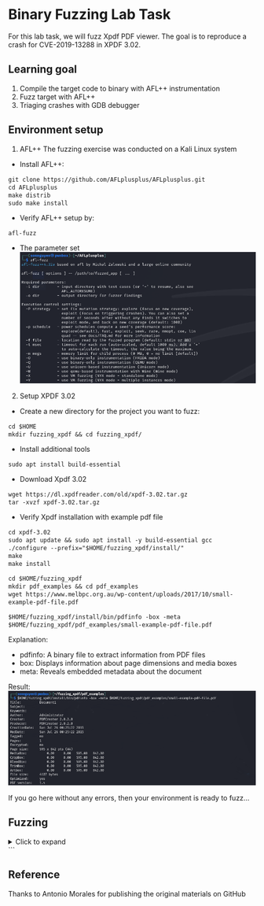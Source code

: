 # Binary Fuzzing Lab Task
For this lab task, we will fuzz Xpdf PDF viewer. 
The goal is to reproduce a crash for CVE-2019-13288 in XPDF 3.02.

## Learning goal
1. Compile the target code to binary with AFL++ instrumentation 
2. Fuzz target with AFL++
3. Triaging crashes with GDB debugger

## Environment setup
1. AFL++
The fuzzing exercise was conducted on a Kali Linux system

* Install AFL++:
```
git clone https://github.com/AFLplusplus/AFLplusplus.git
cd AFLplusplus
make distrib
sudo make install
```

* Verify AFL++ setup by:
```
afl-fuzz
```
  * The parameter set
    ![AFL++](Pictures/AFL_setup_verify.png)

2. Setup XPDF 3.02
* Create a new directory for the project you want to fuzz:
```
cd $HOME
mkdir fuzzing_xpdf && cd fuzzing_xpdf/
```
* Install additional tools
```
sudo apt install build-essential
```
* Download Xpdf 3.02
```
wget https://dl.xpdfreader.com/old/xpdf-3.02.tar.gz
tar -xvzf xpdf-3.02.tar.gz
```
* Verify Xpdf installation with example pdf file
```
cd xpdf-3.02
sudo apt update && sudo apt install -y build-essential gcc
./configure --prefix="$HOME/fuzzing_xpdf/install/"
make
make install
```
```
cd $HOME/fuzzing_xpdf
mkdir pdf_examples && cd pdf_examples
wget https://www.melbpc.org.au/wp-content/uploads/2017/10/small-example-pdf-file.pdf
```
```
$HOME/fuzzing_xpdf/install/bin/pdfinfo -box -meta $HOME/fuzzing_xpdf/pdf_examples/small-example-pdf-file.pdf
```
Explanation:
- pdfinfo: A binary file to extract information from PDF files
- box: Displays information about page dimensions and media boxes
- meta: Reveals embedded metadata about the document

Result:
![XPDF](Pictures/XPDF_setup_verify.png)

If you go here without any errors, then your environment is ready to fuzz...

## Fuzzing

<details>
  <summary>Click to expand</summary>

To fuzz Xpdf with AFL++, we needed to compile Xpdf with instrumentation so that AFL++ could track coverage. The fuzzing setup consisted of the following steps:

First of all, we’re going to clean all previously compiled object files and executables
```
rm -r $HOME/fuzzing_xpdf/install
cd $HOME/fuzzing_xpdf/xpdf-3.02/
make clean
```

And now we’re going to build xpdf using the afl-clang-fast compiler. Refer [Fuzzing in Depth - AFL++ Documentation](https://github.com/AFLplusplus/AFLplusplus/blob/stable/docs/fuzzing_in_depth.md) for more compiler selection
```
export LLVM_CONFIG="llvm-config-16"
CC=$HOME/AFLplusplus/afl-clang-fast CXX=$HOME/AFLplusplus/afl-clang-fast++ ./configure --prefix="$HOME/fuzzing_xpdf/install/"
make
make install
```
Now, you can run the fuzzer with the following command:
```
afl-fuzz -i $HOME/fuzzing_xpdf/pdf_examples/ -o $HOME/fuzzing_xpdf/out/ -s 123 -- $HOME/fuzzing_xpdf/install/bin/pdftotext @@ $HOME/fuzzing_xpdf/output
```
Explanation of each option:

* -i Specifies the directory for input cases (example files)
* -o Specifies the directory where AFL++ will store mutated files
* -s Sets a static random seed for reproducibility
* @@ A placeholder in the target’s command line that AFL replaces with each input file name

Essentially, the fuzzer will execute:$HOME/fuzzing_xpdf/install/bin/pdftotext <input-file-name> $HOME/fuzzing_xpdf/output for each input file.

Depending on the power of your virtual machine, you will see the first hangs and crashes over time.
You will see the ‘saved crashes’ value in red, indicating the number of crashes found. These crash files are stored in the $HOME/fuzzing_xpdf/out/ directory. You can stop the fuzzer after finding the first crash by press Ctrl+C.

![Fuzz result](Pictures/Fuzz_result.png)

## How to Reproduce the Crash

To reproduce the crash, locate the file corresponding to the crash in the $HOME/fuzzing_xpdf/out/default/crashes directory.

In my case, the crash filename is id:000000,sig:11,src:000000,time:274008,execs:87328,op:havoc,rep:2

```
$HOME/fuzzing_xpdf/install/bin/pdftotext "$HOME/fuzzing_xpdf/out/default/crashes/<your_filename>" "$HOME/fuzzing_xpdf/output"
```
![Crash](Pictures/Crash.png)

## Triage crash with GDB debugger
First of all, you need to rebuild Xpdf with debug info to get a symbolic stack trace:
```
rm -r $HOME/fuzzing_xpdf/install
cd $HOME/fuzzing_xpdf/xpdf-3.02/
make clean
CFLAGS="-g -O0" CXXFLAGS="-g -O0" ./configure --prefix="$HOME/fuzzing_xpdf/install/"
make
make install
```
Now, you can run GDB:

```
gdb --args $HOME/fuzzing_xpdf/install/bin/pdftotext $HOME/fuzzing_xpdf/out/default/crashes/<your_filename> $HOME/fuzzing_xpdf/output
```
And then, type inside GDB:
```
 >> run
```
In my case, the output is:
![GDB](Pictures/GDB_run.png)

Then type `bt` to get the backtrace:
![Backtrace](Pictures/Backtrace.png)

It looks like we are in infinite recursion of the Parser::getObj() as CVE-2019-13288 described. This results in a crash and can lead to a denial-of-service attack.
</details> ```

## Reference
Thanks to Antonio Morales for publishing the original materials on GitHub

